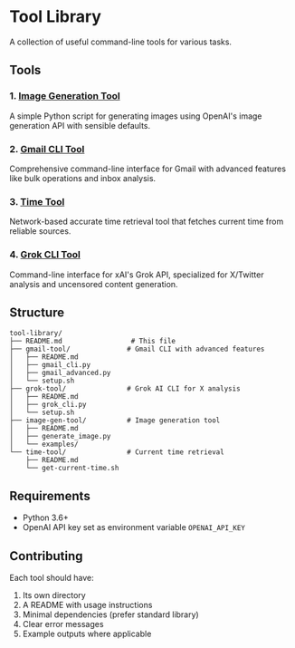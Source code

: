 # Tool Library

A collection of useful command-line tools for various tasks.

## Tools

### 1. [Image Generation Tool](./image-gen-tool/)
A simple Python script for generating images using OpenAI's image generation API with sensible defaults.

### 2. [Gmail CLI Tool](./gmail-tool/)
Comprehensive command-line interface for Gmail with advanced features like bulk operations and inbox analysis.

### 3. [Time Tool](./time-tool/)
Network-based accurate time retrieval tool that fetches current time from reliable sources.

### 4. [Grok CLI Tool](./grok-tool/)
Command-line interface for xAI's Grok API, specialized for X/Twitter analysis and uncensored content generation.

## Structure

```
tool-library/
├── README.md                 # This file
├── gmail-tool/              # Gmail CLI with advanced features
│   ├── README.md
│   ├── gmail_cli.py
│   ├── gmail_advanced.py
│   └── setup.sh
├── grok-tool/               # Grok AI CLI for X analysis
│   ├── README.md
│   ├── grok_cli.py
│   └── setup.sh
├── image-gen-tool/          # Image generation tool
│   ├── README.md
│   ├── generate_image.py
│   └── examples/
└── time-tool/               # Current time retrieval
    ├── README.md
    └── get-current-time.sh
```

## Requirements

- Python 3.6+
- OpenAI API key set as environment variable `OPENAI_API_KEY`

## Contributing

Each tool should have:
1. Its own directory
2. A README with usage instructions
3. Minimal dependencies (prefer standard library)
4. Clear error messages
5. Example outputs where applicable